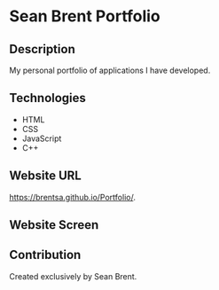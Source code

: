 # Sean Brent Portfolio

## Description
My personal portfolio of applications I have developed.

## Technologies 
* HTML
* CSS
* JavaScript
* C++

## Website URL
https://brentsa.github.io/Portfolio/.

## Website Screen

## Contribution
Created exclusively by Sean Brent. 
